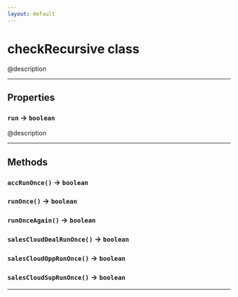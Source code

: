 ```yaml
---
layout: default
---
```

# checkRecursive class

@description

---
## Properties

### `run` → `boolean`

@description

---
## Methods
### `accRunOnce()` → `boolean`
### `runOnce()` → `boolean`
### `runOnceAgain()` → `boolean`
### `salesCloudDealRunOnce()` → `boolean`
### `salesCloudOppRunOnce()` → `boolean`
### `salesCloudSupRunOnce()` → `boolean`
---
